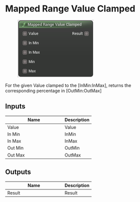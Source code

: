 # Mapped Range Value Clamped

<div align="left" data-full-width="false">

<figure><img src="Mapped_Range_Value_Clamped.png" alt=""><figcaption></figcaption></figure>

</div>

For the given Value clamped to the [InMin:InMax], returns the corresponding percentage in [OutMin:OutMax]

## Inputs

<table>
<thead><tr><th width="170">Name</th><th>Description</th></tr></thead>
<tbody>
<tr><td>Value</td><td>Value</td></tr>
<tr><td>In Min</td><td>InMin</td></tr>
<tr><td>In Max</td><td>InMax</td></tr>
<tr><td>Out Min</td><td>OutMin</td></tr>
<tr><td>Out Max</td><td>OutMax</td></tr>
</tbody>
</table>

## Outputs

<table>
<thead><tr><th width="170">Name</th><th>Description</th></tr></thead>
<tbody>
<tr><td>Result</td><td>Result</td></tr>
</tbody>
</table>